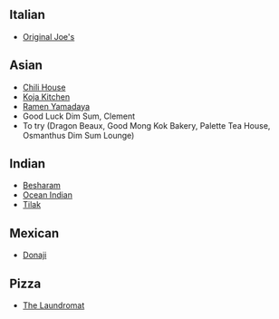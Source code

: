 ## Italian
- [Original Joe's](https://originaljoes.com/north-beach/)

## Asian
- [Chili House](https://www.chilihousesf.com/)
- [Koja Kitchen](https://www.kojakitchen.com/san-francisco-clement)
- [Ramen Yamadaya](https://www.ramen-yamadaya.com/menu-san-francisco)
- Good Luck Dim Sum, Clement
- To try (Dragon Beaux, Good Mong Kok Bakery, Palette Tea House, Osmanthus Dim Sum Lounge)

## Indian
- [Besharam](https://besharamrestaurant.com/)
- [Ocean Indian](https://www.oceanindiancuisine.com/)
- [Tilak](https://tilaksf.com/)

## Mexican
- [Donaji](https://www.donajisf.com)

## Pizza
- [The Laundromat](thelaundromatsf.com)

